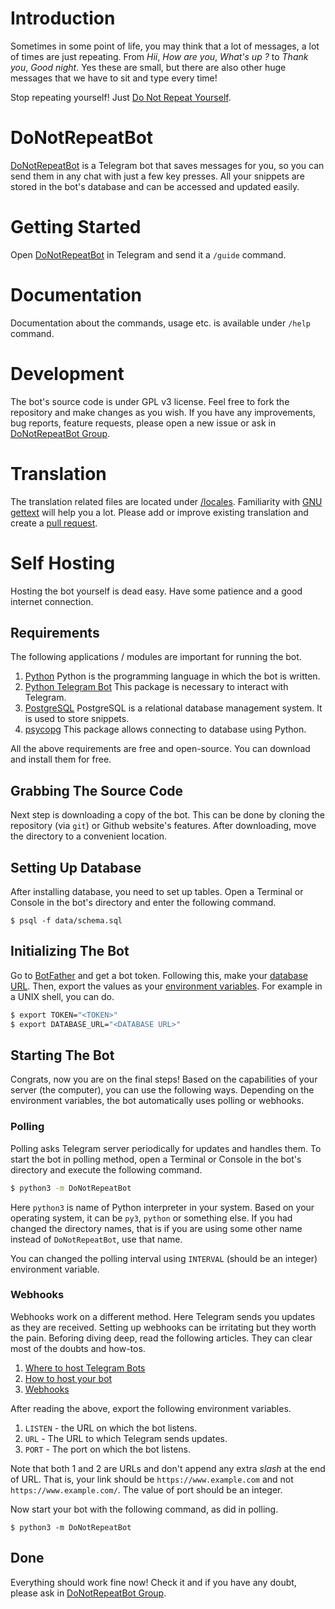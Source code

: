 # Introduction

Sometimes in some point of life, you may think that a lot of messages, a lot of times are just repeating.
From _Hii_, _How are you_, _What's up ?_ to _Thank you_, _Good night_.
Yes these are small, but there are also other huge messages that we have to sit and type every time!

Stop repeating yourself! Just [Do Not Repeat Yourself](https://en.wikipedia.org/wiki/Don't_repeat_yourself).

# DoNotRepeatBot

[DoNotRepeatBot](https://t.me/DoNotRepeatBot) is a Telegram bot that saves messages for you, so you can send them in any chat with just a few key presses.
All your snippets are stored in the bot's database and can be accessed and updated easily.

# Getting Started

Open [DoNotRepeatBot](https://t.me/DoNotRepeatBot) in Telegram and send it a `/guide` command.

# Documentation

Documentation about the commands, usage etc. is available under `/help` command.

# Development

The bot's source code is under GPL v3 license. Feel free to fork the repository and make changes as you wish.
If you have any improvements, bug reports, feature requests, please open a new issue or ask in [DoNotRepeatBot Group](https://t.me/donotrepeat).

# Translation

The translation related files are located under [/locales](/locales). Familiarity with [GNU gettext](https://www.gnu.org/software/gettext) will help you a lot.
Please add or improve existing translation and create a [pull request](https://github.com/J-Arun-Mani/DoNotRepeatBot/pulls).

# Self Hosting

Hosting the bot yourself is dead easy. Have some patience and a good internet connection.

## Requirements

The following applications / modules are important for running the bot.

1. [Python](https://python.org)
   Python is the programming language in which the bot is written.
2. [Python Telegram Bot](https://python-telegram-bot.org)
   This package is necessary to interact with Telegram.
3. [PostgreSQL](https://www,postgresql.org)
   PostgreSQL is a relational database management system. It is used to store snippets.
4. [psycopg](https://psycopg.org)
   This package allows connecting to database using Python.

All the above requirements are free and open-source. You can download and install them for free.

## Grabbing The Source Code

Next step is downloading a copy of the bot. This can be done by cloning the repository (via `git`) or Github website's features.
After downloading, move the directory to a convenient location.

## Setting Up Database

After installing database, you need to set up tables. Open a Terminal or Console in the bot's directory and enter the following command.

```psql
$ psql -f data/schema.sql
```

## Initializing The Bot

Go to [BotFather](https://t.me/BotFather) and get a bot token.
Following this, make your [database URL](https://stackoverflow.com/questions/3582552/postgresql-connection-url).
Then, export the values as your [environment variables](https://en.wikipedia.org/wiki/Environment_variable). For example in a UNIX shell, you can do.

```bash
$ export TOKEN="<TOKEN>"
$ export DATABASE_URL="<DATABASE URL>"
```

## Starting The Bot

Congrats, now you are on the final steps! Based on the capabilities of your server (the computer), you can use the following ways.
Depending on the environment variables, the bot automatically uses polling or webhooks.

### Polling

Polling asks Telegram server periodically for updates and handles them. To start the bot in polling method, open a Terminal or Console in the bot's directory and execute the following command.

```bash
$ python3 -m DoNotRepeatBot
```

Here `python3` is name of Python interpreter in your system. Based on your operating system, it can be `py3`, `python` or something else.
If you had changed the directory names, that is if you are using some other name instead of `DoNotRepeatBot`, use that name.

You can changed the polling interval using `INTERVAL` (should be an integer) environment variable.

### Webhooks

Webhooks work on a different method. Here Telegram sends you updates as they are received. Setting up webhooks can be irritating but they worth the pain.
Beforing diving deep, read the following articles. They can clear most of the doubts and how-tos.

1. [Where to host Telegram Bots](https://github.com/python-telegram-bot/python-telegram-bot/wiki/Where-to-host-Telegram-Bots)
2. [How to host your bot](https://github.com/python-telegram-bot/python-telegram-bot/wiki/Hosting-your-bot)
3. [Webhooks](https://github.com/python-telegram-bot/python-telegram-bot/wiki/Webhooks)

After reading the above, export the following environment variables.

1. `LISTEN` - the URL on which the bot listens.
2. `URL` - The URL to which Telegram sends updates.
3. `PORT` - The port on which the bot listens.

Note that both 1 and 2 are URLs and don't append any extra _slash_ at the end of URL. That is, your link should be `https://www.example.com` and not `https://www.example.com/`.
The value of port should be an integer.

Now start your bot with the following command, as did in polling.

```
$ python3 -m DoNotRepeatBot
```

## Done

Everything should work fine now! Check it and if you have any doubt, please ask in [DoNotRepeatBot Group](https://t.me/donotrepeat).

